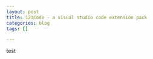 ```yaml
---
layout: post
title: 123Code - a visual studio code extension pack
categories: blog
tags: []

---
```

test